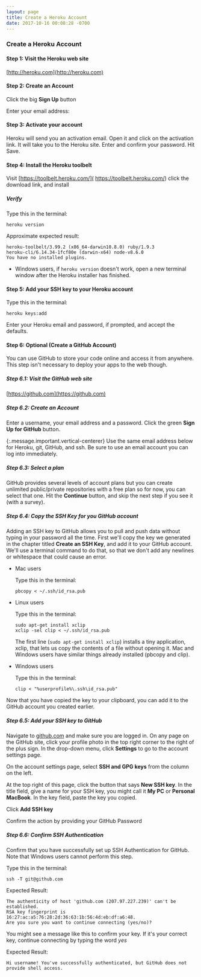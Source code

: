 ```yaml
---
layout: page
title: Create a Heroku Account
date: 2017-10-16 00:08:28 -0700
---
```


### Create a Heroku Account

#### Step 1: Visit the Heroku web site

[http://heroku.com](http://heroku.com)

#### Step 2: Create an Account

Click the big **Sign Up** button

Enter your email address:

#### Step 3: Activate your account

Heroku will send you an activation email. Open it and click on the activation link. It will take you to the Heroku site. Enter and confirm your password. Hit Save.

#### Step 4: Install the Heroku toolbelt

Visit [https://toolbelt.heroku.com/]( https://toolbelt.heroku.com/) click the download link, and install

##### Verify

Type this in the terminal:

```
heroku version
```

Approximate expected result:

```
heroku-toolbelt/3.99.2 (x86_64-darwin10.8.0) ruby/1.9.3
heroku-cli/6.14.34-1fcf80e (darwin-x64) node-v8.6.0
You have no installed plugins.
```

* Windows users, if `heroku version` doesn't work, open a new terminal window after the Heroku installer has finished.

#### Step 5: Add your SSH key to your Heroku account

Type this in the terminal:

```
heroku keys:add
```

Enter your Heroku email and password, if prompted, and accept the defaults.

#### Step 6: Optional (Create a GitHub Account)

You can use GitHub to store your code online and access it from anywhere. This step isn't necessary to deploy your apps to the web though.

##### Step 6.1: Visit the GitHub web site

[https://github.com](https://github.com)

##### Step 6.2: Create an Account

Enter a username, your email address and a password. Click the green **Sign Up for GitHub** button.

{:.message.important.vertical-centerer}
  Use the same email address below for Heroku, git, GitHub, and ssh. Be sure to use an email account you can log into immediately.

##### Step 6.3: Select a plan
GitHub provides several levels of account plans but you can create unlimited public/private repositories with a free plan so for now, you can select that one. Hit the **Continue** button, and skip the next step if you see it (with a survey).

##### Step 6.4: Copy the SSH Key for you GitHub account

Adding an SSH key to GitHub allows you to pull and push data without typing in your password all the time. First we'll copy the key we generated in the chapter titled **Create an SSH Key**, and add it to your GitHub account. We'll use a terminal command to do that, so that we don't add any newlines or whitespace that could cause an error.

- Mac users

  Type this in the terminal:

  ```
  pbcopy < ~/.ssh/id_rsa.pub
  ```

- Linux users

  Type this in the terminal:

  ```
  sudo apt-get install xclip
  xclip -sel clip < ~/.ssh/id_rsa.pub
  ```

  The first line (`sudo apt-get install xclip`) installs a tiny application, xclip, that lets us copy the contents of a file without opening it. Mac and Windows users have similar things already installed (pbcopy and clip).

- Windows users

  Type this in the terminal:

  ```
  clip < "%userprofile%\.ssh\id_rsa.pub"
  ```

Now that you have copied the key to your clipboard, you can add it to the GitHub account you created earlier.

##### Step 6.5: Add your SSH key to GitHub

Navigate to [github.com](https://github.com) and make sure you are logged in. On any page on the GitHub site, click your profile photo in the top right corner to the right of the plus sign. In the drop-down menu, click **Settings** to go to the account settings page.

On the account settings page, select **SSH and GPG keys** from the column on the left.

At the top right of this page, click the button that says **New SSH key**. In the title field, give a name for your SSH key, you might call it **My PC** or **Personal MacBook**. In the key field, paste the key you copied.

Click **Add SSH key**

Confirm the action by providing your GitHub Password

##### Step 6.6: Confirm SSH Authentication

Confirm that you have successfully set up SSH Authentication for GitHub. Note that Windows users cannot perform this step.

Type this in the terminal:

```
ssh -T git@github.com
```
Expected Result:

```
The authenticity of host 'github.com (207.97.227.239)' can't be established.
RSA key fingerprint is 16:27:ac:a5:76:28:2d:36:63:1b:56:4d:eb:df:a6:48.
Are you sure you want to continue connecting (yes/no)?
```
You might see a message like this to confirm your key. If it's your correct key, continue connecting by typing the word _yes_

Expected Result:

```
Hi username! You've successfully authenticated, but GitHub does not provide shell access.
```
